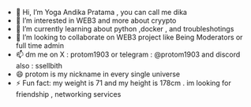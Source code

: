 - 👋 Hi, I’m Yoga Andika Pratama , you can call me dika 
- 👀 I’m interested in WEB3 and more about cryypto
- 🌱 I’m currently learning about python ,docker , and troubleshotings
- 💞️ I’m looking to collaborate on WEB3 project like Being Moderators or full time admin
- 📫 dm me on X : protom1903 or telegram : @protom1903 and discord also : ssellbith
- 😄 protom is my nickname in every single universe
- ⚡ Fun fact: my weight is 71 and my height is 178cm . im looking for friendship , networking services

<!---
protomzoa/protomzoa is a ✨ special ✨ repository because its `README.md` (this file) appears on your GitHub profile.
You can click the Preview link to take a look at your changes.
--->
